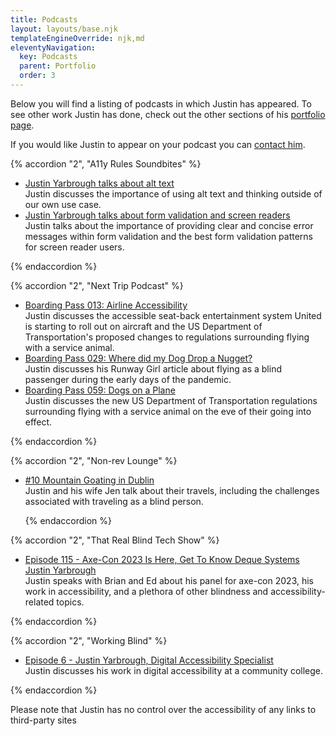 ```yaml
---
title: Podcasts
layout: layouts/base.njk
templateEngineOverride: njk,md
eleventyNavigation:
  key: Podcasts
  parent: Portfolio
  order: 3
---
```

Below you will find a listing of podcasts in which Justin has appeared. To see other work Justin has done, check out the other sections of his [portfolio page](/portfolio/).

If you would like Justin to appear on your podcast you can [contact him](/contact).

{% accordion "2", "A11y Rules Soundbites" %}

- [Justin Yarbrough talks about alt text](https://a11yrules.com/podcast/justin-yarbrough-talks-about-alt-text/)  
Justin discusses the importance of using alt text and thinking outside of our own use case.
- [Justin Yarbrough talks about form validation and screen readers](https://a11yrules.com/podcast/justin-yarbrough-talks-about-form-validation-and-screen-readers/)  
Justin talks about the importance of providing clear and concise error messages within form validation and the best form validation patterns for screen reader users.

{% endaccordion %}

{% accordion "2", "Next Trip Podcast" %}

- [Boarding Pass 013: Airline Accessibility](https://podcasts.apple.com/us/podcast/boarding-pass-013-airline-accessibility/id1490032141?i=1000466483434)  
Justin discusses the accessible seat-back entertainment system United is starting to roll out on aircraft and the US Department of Transportation's proposed changes to regulations surrounding flying with a service animal.
- [Boarding Pass 029: Where did my Dog Drop a Nugget?](https://podcasts.apple.com/us/podcast/boarding-pass-029-where-did-my-dog-drop-a-nugget/id1490032141?i=1000478092482)  
Justin discusses his Runway Girl article about flying as a blind passenger during the early days of the pandemic.
- [Boarding Pass 059: Dogs on a Plane](https://podcasts.apple.com/us/podcast/boarding-pass-059-dogs-on-a-plane/id1490032141?i=1000505025762)  
Justin discusses the new US Department of Transportation regulations surrounding flying with a service animal on the eve of their going into effect.

{% endaccordion %}

{% accordion "2", "Non-rev Lounge" %}

- [&num;10 Mountain Goating in Dublin](https://www.buzzsprout.com/1520842/7625287-10-mountain-goating-in-dublin?t=0)  
    Justin and his wife Jen talk about their travels, including the challenges associated with traveling as a blind person.

    {% endaccordion %}

{% accordion "2", "That Real Blind Tech Show" %}

- [Episode 115 - Axe-Con 2023 Is Here, Get To Know Deque Systems Justin Yarbrough](https://thatrealblindtechshow.libsyn.com/episode-115-axe-con-2023-is-here-get-to-know-deque-systems-justin-yarbrough)  
Justin speaks with Brian and Ed about his panel for axe-con 2023, his work in accessibility, and a plethora of other blindness and accessibility-related topics.

{% endaccordion %}

{% accordion "2", "Working Blind" %}

- [Episode 6 - Justin Yarbrough, Digital Accessibility Specialist](https://catchthesewords.com/working-blind-episode-6-justin-yarbrough-digital-accessibility-specialist/)  
    Justin discusses his work in digital accessibility at a community college.

{% endaccordion %}

Please note that Justin has no control over the accessibility of any links to third-party sites